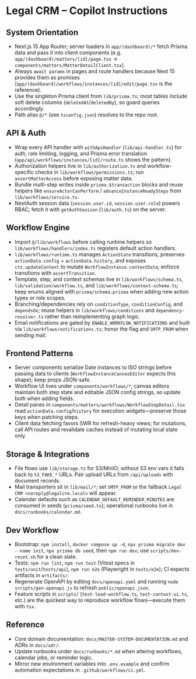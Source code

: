 # Legal CRM – Copilot Instructions

## System Orientation
- Next.js 15 App Router; server loaders in `app/(dashboard)/*` fetch Prisma data and pass it into client components (e.g. `app/(dashboard)/matters/[id]/page.tsx` → `components/matters/MatterDetailClient.tsx`).
- Always `await params` in pages and route handlers because Next 15 provides them as promises (`app/(dashboard)/workflows/instances/[id]/edit/page.tsx` is the reference).
- Use the singleton Prisma client from `lib/prisma.ts`; most tables include soft delete columns (`deletedAt`/`deletedBy`), so guard queries accordingly.
- Path alias `@/*` (see `tsconfig.json`) resolves to the repo root.

## API & Auth
- Wrap every API handler with `withApiHandler` (`lib/api-handler.ts`) for auth, rate limiting, logging, and Prisma error translation (`app/api/workflows/instances/[id]/route.ts` shows the pattern).
- Authorization helpers live in `lib/authorization.ts` and workflow-specific checks in `lib/workflows/permissions.ts`; run `assertMatterAccess` before exposing matter data.
- Bundle multi-step writes inside `prisma.$transaction` blocks and reuse helpers like `ensureActorCanPerform` / `advanceInstanceReadySteps` from `lib/workflows/service.ts`.
- NextAuth session data (`session.user.id`, `session.user.role`) powers RBAC; fetch it with `getAuthSession` (`lib/auth.ts`) on the server.

## Workflow Engine
- Import `@/lib/workflows` before calling runtime helpers so `lib/workflows/handlers/index.ts` registers default action handlers.
- `lib/workflows/runtime.ts` manages `ActionState` transitions, preserves `actionData.config` + `actionData.history`, and exposes `ctx.updateContext` to mutate `WorkflowInstance.contextData`; enforce transitions with `assertTransition`.
- Template, step, and context schemas live in `lib/workflows/schema.ts`, `lib/validation/workflow.ts`, and `lib/workflows/context-schema.ts`; keep enums aligned with `prisma/schema.prisma` when adding new action types or role scopes.
- Branching/dependencies rely on `conditionType`, `conditionConfig`, and `dependsOn`; reuse helpers in `lib/workflows/conditions` and `dependency-resolver.ts` rather than reimplementing graph logic.
- Email notifications are gated by `ENABLE_WORKFLOW_NOTIFICATIONS` and built via `lib/workflows/notifications.ts`; honor the flag and `SMTP_FROM` when sending mail.

## Frontend Patterns
- Server components serialize Date instances to ISO strings before passing data to clients (`WorkflowInstanceCanvasEditor` expects this shape); keep props JSON-safe.
- Workflow UI lives under `components/workflows/*`; canvas editors maintain both step state and editable JSON config strings, so update both when adding fields.
- Detail panes in `components/matters/workflows/WorkflowStepDetail.tsx` read `actionData.config`/`history` for execution widgets—preserve those keys when patching steps.
- Client data fetching favors SWR for refresh-heavy views; for mutations, call API routes and revalidate caches instead of mutating local state only.

## Storage & Integrations
- File flows use `lib/storage.ts` for S3/MinIO; without S3 env vars it falls back to `S3_FAKE_*` URLs. Pair upload URLs from `/api/uploads` with document records.
- Mail transporters sit in `lib/mail/*`; set `SMTP_FROM` or the fallback `Legal CRM <noreply@legalcrm.local>` will appear.
- Calendar defaults such as `CALENDAR_DEFAULT_REMINDER_MINUTES` are consumed in seeds (`prisma/seed.ts`); operational runbooks live in `docs/runbooks/calendar.md`.

## Dev Workflow
- Bootstrap: `npm install`, `docker compose up -d`, `npx prisma migrate dev --name init`, `npx prisma db seed`, then `npm run dev`; use `scripts/dev-reset.sh` for a clean slate.
- Tests: `npm run lint`, `npm run test` (Vitest specs in `tests/unit`/`tests/api`), `npm run e2e` (Playwright in `tests/e2e`); CI expects artifacts in `artifacts/`.
- Regenerate OpenAPI by editing `docs/openapi.yaml` and running `node scripts/gen-openapi.js` to refresh `public/openapi.json`.
- Feature scripts in `scripts/` (`test-lead-workflow.ts`, `test-context-ui.ts`, etc.) are the quickest way to reproduce workflow flows—execute them with `tsx`.

## Reference
- Core domain documentation: `docs/MASTER-SYSTEM-DOCUMENTATION.md` and ADRs in `docs/adr/`.
- Update runbooks under `docs/runbooks/*.md` when altering workflows, calendar jobs, or reminder logic.
- Mirror new environment variables into `.env.example` and confirm automation expectations in `.github/workflows/ci.yml`.
